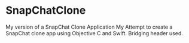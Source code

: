 # SnapChatClone
My version of a SnapChat Clone Application
My Attempt to create a SnapChat clone app using Objective C and Swift. Bridging header used.

